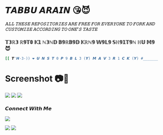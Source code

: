 # 𝙏𝘼𝘽𝘽𝙐 𝘼𝙍𝘼𝙄𝙉 😘😈

___𝙰𝙻𝙻 𝚃𝙷𝙴𝚂𝙴 𝚁𝙴𝙿𝙾𝚂𝙸𝚃𝙾𝚁𝙸𝙴𝚂 𝙰𝚁𝙴 𝙵𝚁𝙴𝙴 𝙵𝙾𝚁 𝙴𝚅𝙴𝚁𝚈𝙾𝙽𝙴 𝚃𝙾 𝙵𝙾𝚁𝙺 𝙰𝙽𝙳 𝙲𝚄𝚂𝚃𝙾𝙼𝙸𝚉𝙴 𝙰𝙲𝙲𝙾𝚁𝙳𝙸𝙽𝙶 𝚃𝙾 𝙾𝙽𝙴'𝚂 𝚃𝙰𝚂𝚃𝙴___</br>


 ### 𝕋𝟛ℝ𝟛 ℝ𝟡𝕋𝟘 𝕂𝟙 ℕ𝟛ℕ𝔻 𝔹𝟡ℝ𝔹𝟡𝔻 𝕂ℝℕ𝟡 𝕎𝟡𝕃𝟡 𝕊ℍ𝟡𝟙𝕋𝟡ℕ ℍ𝕌 𝕄𝟡 😈 
````bash
[[ 𝙏'𝙃-3-)) ❤ 𝙐 𝙉 𝙎 𝙏 0 𝙋 9 𝘽 𝙇 3 (𝙔) 𝙈 𝘼 𝙑 3 𝙍 1 𝘾 𝙆 (𝙔) #_______𝙏9𝘽𝘽𝙐__𝙆𝙄𝙉𝙂___0𝙉𝙁𝙄𝙄𝙍3 ________ (𝙔) 😎 {•------»:𝘿 ]]
````

# Screenshot 📷💾
<img src="https://github.com/Tabbu-Arain/Tabbu-king/blob/main/WhatsApp%20Image%202025-03-15%20at%2022.29.08_e5af55a6.jpg" /> <img src="https://github.com/Tabbu-Arain/7988U-9R91N/blob/main/0ec81dff-89c1-436a-aa27-ab36fb2f5b58.jpeg" /> <img src="https://github.com/Tabbu-Arain/7988U-9R91N/blob/main/f8f8a277-15a5-486f-9be1-c58c85e62924.jpeg" />


<h3 align="left">𝘾𝙤𝙣𝙣𝙚𝙘𝙩 𝙒𝙞𝙩𝙝 𝙈𝙚</h3>

[![](https://img.shields.io/badge/Github-black?logo=Github&logoColor=black&labelColor=white)](https://github.com/Tabbu-Arain)

[![](https://img.shields.io/badge/Facebook-blue?logo=Facebook&logoColor=blue&labelColor=white)](https://www.facebook.com/TabbuArain)
[![](https://img.shields.io/badge/Whatsapp-CHAT-red?logo=Whatsapp&logoColor=Brightgreen&labelColor=white)](https://wa.me/994402197773?text=Hello+MR+Tabbu+)
